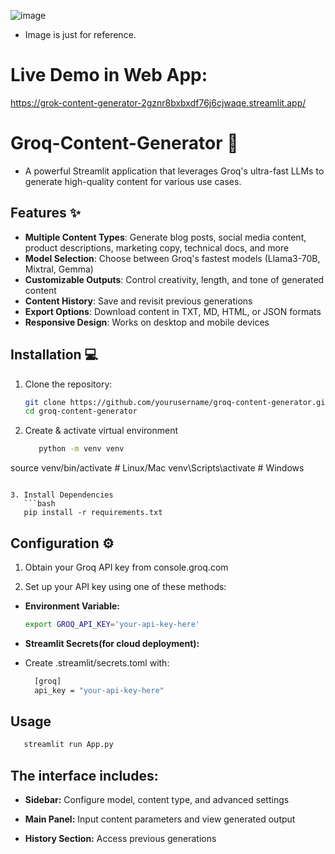 ![image](https://github.com/user-attachments/assets/bf6b8d2b-03e6-4375-b42f-f623ab289691)
* Image is just for reference.


# Live Demo in Web App:
https://grok-content-generator-2gznr8bxbxdf76j6cjwaqe.streamlit.app/

# Groq-Content-Generator  🚀

* A powerful Streamlit application that leverages Groq's ultra-fast LLMs to generate high-quality content for various use cases.

## Features ✨

- **Multiple Content Types**: Generate blog posts, social media content, product descriptions, marketing copy, technical docs, and more
- **Model Selection**: Choose between Groq's fastest models (Llama3-70B, Mixtral, Gemma)
- **Customizable Outputs**: Control creativity, length, and tone of generated content
- **Content History**: Save and revisit previous generations
- **Export Options**: Download content in TXT, MD, HTML, or JSON formats
- **Responsive Design**: Works on desktop and mobile devices

## Installation 💻

1. Clone the repository:
   ```bash
   git clone https://github.com/yourusername/groq-content-generator.git
   cd groq-content-generator

2. Create & activate virtual environment
   ```bash
      python -m venv venv
source venv/bin/activate  # Linux/Mac
venv\Scripts\activate     # Windows
```

3. Install Dependencies
   ```bash
   pip install -r requirements.txt
```

## Configuration ⚙️

1. Obtain your Groq API key from console.groq.com

2. Set up your API key using one of these methods:

* **Environment Variable:**

   ```bash
   export GROQ_API_KEY='your-api-key-here'
   ```

* **Streamlit Secrets(for cloud deployment):**
  
* Create .streamlit/secrets.toml with:
  
  ```bash
    [groq]
    api_key = "your-api-key-here"
  ```

## Usage

```bash
   streamlit run App.py
```

## The interface includes:

* **Sidebar:** Configure model, content type, and advanced settings

* **Main Panel:** Input content parameters and view generated output

* **History Section:** Access previous generations


